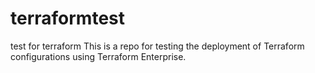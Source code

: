 # terraformtest
test for terraform
This is a repo for testing the deployment of Terraform configurations using Terraform Enterprise.
